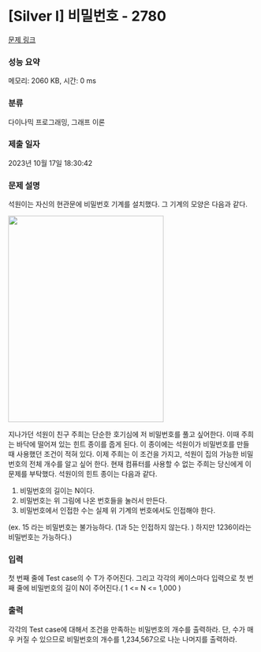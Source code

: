 # [Silver I] 비밀번호 - 2780 

[문제 링크](https://www.acmicpc.net/problem/2780) 

### 성능 요약

메모리: 2060 KB, 시간: 0 ms

### 분류

다이나믹 프로그래밍, 그래프 이론

### 제출 일자

2023년 10월 17일 18:30:42

### 문제 설명

<p>석원이는 자신의 현관문에 비밀번호 기계를 설치했다. 그 기계의 모양은 다음과 같다.</p>

<p><img alt="" src="https://www.acmicpc.net/upload/images/pw.png" style="height:418px; width:315px"></p>

<p>지나가던 석원이 친구 주희는 단순한 호기심에 저 비밀번호를 풀고 싶어한다. 이때 주희는 바닥에 떨어져 있는 힌트 종이를 줍게 된다. 이 종이에는 석원이가 비밀번호를 만들 때 사용했던 조건이 적혀 있다. 이제 주희는 이 조건을 가지고, 석원이 집의 가능한 비밀번호의 전체 개수를 알고 싶어 한다. 현재 컴퓨터를 사용할 수 없는 주희는 당신에게 이 문제를 부탁했다. 석원이의 힌트 종이는 다음과 같다.</p>

<ol>
	<li>비밀번호의 길이는 N이다.</li>
	<li>비밀번호는 위 그림에 나온 번호들을 눌러서 만든다.</li>
	<li>비밀번호에서 인접한 수는 실제 위 기계의 번호에서도 인접해야 한다.</li>
</ol>

<p>(ex. 15 라는 비밀번호는 불가능하다. (1과 5는 인접하지 않는다. ) 하지만 1236이라는 비밀번호는 가능하다.)</p>

### 입력 

 <p>첫 번째 줄에 Test case의 수 T가 주어진다. 그리고 각각의 케이스마다 입력으로 첫 번째 줄에 비밀번호의 길이 N이 주어진다.( 1 <= N <= 1,000 )</p>

### 출력 

 <p>각각의 Test case에 대해서 조건을 만족하는 비밀번호의 개수를 출력하라. 단, 수가 매우 커질 수 있으므로 비밀번호의 개수를 1,234,567으로 나눈 나머지를 출력하라.</p>

